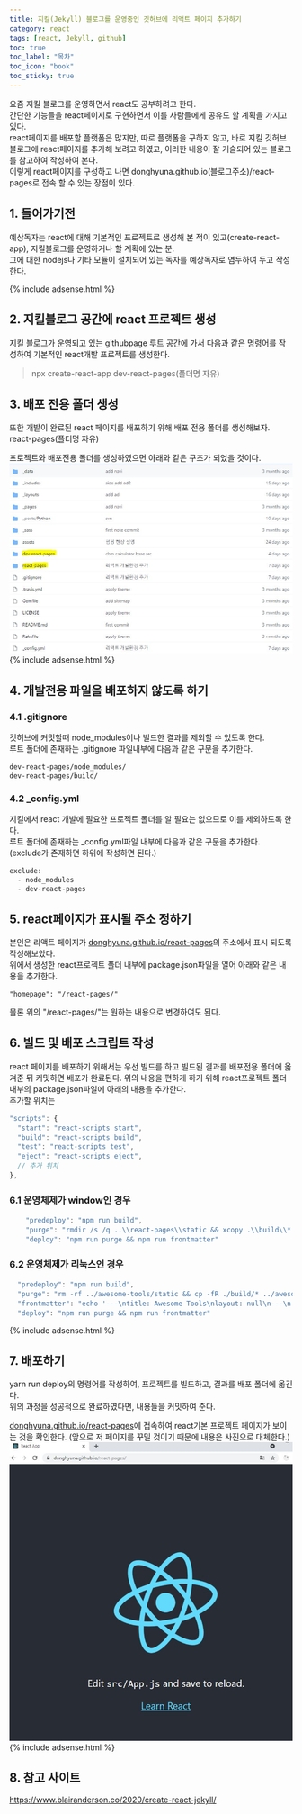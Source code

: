 ```yaml
---
title: 지킬(Jekyll) 블로그를 운영중인 깃허브에 리액트 페이지 추가하기
category: react
tags: [react, Jekyll, github]
toc: true
toc_label: "목차"
toc_icon: "book"
toc_sticky: true
---
```


요즘 지킬 블로그를 운영하면서 react도 공부하려고 한다.  
간단한 기능들을 react페이지로 구현하면서 이를 사람들에게 공유도 할 계획을 가지고 있다.  
react페이지를 배포할 플랫폼은 많지만, 따로 플랫폼을 구하지 않고, 바로 지킬 깃허브 블로그에 react페이지를 추가해 보려고 하였고, 이러한 내용이 잘 기술되어 있는 블로그를 참고하여 작성하여 본다.  
이렇게 react페이지를 구성하고 나면 donghyuna.github.io(블로그주소)/react-pages로 접속 할 수 있는 장점이 있다.

## 1. 들어가기전
예상독자는 react에 대해 기본적인 프로젝트르 생성해 본 적이 있고(create-react-app), 지킬블로그를 운영하거나 할 계획에 있는 분.  
그에 대한 nodejs나 기타 모듈이 설치되어 있는 독자를 예상독자로 염두하여 두고 작성한다.

{% include adsense.html %}  

## 2. 지킬블로그 공간에 react 프로젝트 생성
지킬 블로그가 운영되고 있는 githubpage 루트 공간에 가서 다음과 같은 명령어를 작성하여 기본적인 react개발 프로젝트를 생성한다.  
> npx create-react-app dev-react-pages(폴더명 자유)

## 3. 배포 전용 폴더 생성
또한 개발이 완료된 react 페이지를 배포하기 위해 배포 전용 폴더를 생성해보자.  
react-pages(폴더명 자유)

프로젝트와 배포전용 폴더를 생성하였으면 아래와 같은 구조가 되었을 것이다.
![생성 예시](../../../assets/images/20210603/2021060301.JPG) 
{% include adsense.html %}  

## 4. 개발전용 파일을 배포하지 않도록 하기
### 4.1 .gitignore
깃허브에 커밋할때 node_modules이나 빌드한 결과를 제외할 수 있도록 한다.  
루트 폴더에 존재하는 .gitignore 파일내부에 다음과 같은 구문을 추가한다.
```
dev-react-pages/node_modules/
dev-react-pages/build/
```

### 4.2 _config.yml
지킬에서 react 개발에 필요한 프로젝트 폴더를 알 필요는 없으므로 이를 제외하도록 한다.  
루트 폴더에 존재하는 _config.yml파일 내부에 다음과 같은 구문을 추가한다. (exclude가 존재하면 하위에 작성하면 된다.)
```
exclude:
  - node_modules
  - dev-react-pages
```

## 5. react페이지가 표시될 주소 정하기
본인은 리액트 페이지가 [donghyuna.github.io/react-pages](https://donghyuna.github.io/react-pages/)의 주소에서 표시 되도록 작성해보았다.  
위에서 생성한 react프로젝트 폴더 내부에 package.json파일을 열어 아래와 같은 내용을 추가한다.
```
"homepage": "/react-pages/"
```
물론 위의 "/react-pages/"는 원하는 내용으로 변경하여도 된다.

## 6. 빌드 및 배포 스크립트 작성
react 페이지를 배포하기 위해서는 우선 빌드를 하고 빌드된 결과를 배포전용 폴더에 옮겨준 뒤 커밋하면 배포가 완료된다.
위의 내용을 편하게 하기 위해 react프로젝트 폴더 내부의 package.json파일에 아래의 내용을 추가한다.  
추가할 위치는 
``` javascript
"scripts": {
  "start": "react-scripts start",
  "build": "react-scripts build",
  "test": "react-scripts test",
  "eject": "react-scripts eject",
  // 추가 위치
},
```
### 6.1 운영체제가 window인 경우
```javascript
    "predeploy": "npm run build",
    "purge": "rmdir /s /q ..\\react-pages\\static && xcopy .\\build\\* ..\\react-pages\\ /E /y",
    "deploy": "npm run purge && npm run frontmatter"
```

### 6.2 운영체제가 리눅스인 경우
```javascript
  "predeploy": "npm run build",
  "purge": "rm -rf ../awesome-tools/static && cp -fR ./build/* ../awesome-tools",
  "frontmatter": "echo '---\ntitle: Awesome Tools\nlayout: null\n---\n' | cat - ../awesome-tools/index.html > temp && mv temp ../awesome-tools/index.html",
  "deploy": "npm run purge && npm run frontmatter"
```
{% include adsense.html %} 
## 7. 배포하기
yarn run deploy의 명령어를 작성하여, 프로젝트를 빌드하고, 결과를 배포 폴더에 옮긴다.  
위의 과정을 성공적으로 완료하였다면, 내용들을 커밋하여 준다.

[donghyuna.github.io/react-pages](https://donghyuna.github.io/react-pages/)에 접속하여 react기본 프로젝트 페이지가 보이는 것을 확인한다.
(앞으로 저 페이지를 꾸밀 것이기 때문에 내용은 사진으로 대체한다.)
![생성 예시2](../../../assets/images/20210603/2021060302.JPG) 
{% include adsense.html %} 

## 8. 참고 사이트
https://www.blairanderson.co/2020/create-react-jekyll/